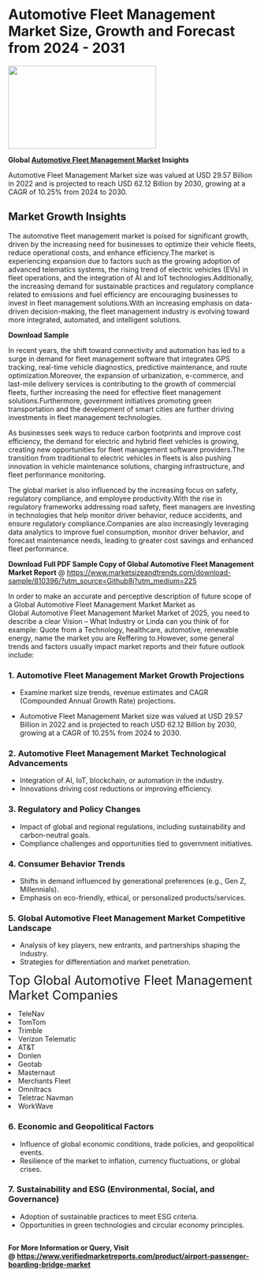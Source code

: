 <H1>Automotive Fleet Management Market Size, Growth and Forecast from 2024 - 2031</H1><img class="aligncenter size-medium wp-image-584254" src="https://thirdeyenews.in/wp-content/uploads/2024/09/Global-Market-Research-300x168.jpeg" alt="" width="300" height="168" /><p><strong>Global&nbsp;<a href="https://www.marketsizeandtrends.com/download-sample/810396/?utm_source=Github8j?utm_medium=225">Automotive Fleet Management Market</a> Insights</strong></p><p>Automotive Fleet Management Market size was valued at USD 29.57 Billion in 2022 and is projected to reach USD 62.12 Billion by 2030, growing at a CAGR of 10.25% from 2024 to 2030.</p><p><h2>Market Growth Insights</h2> <p>The automotive fleet management market is poised for significant growth, driven by the increasing need for businesses to optimize their vehicle fleets, reduce operational costs, and enhance efficiency.The market is experiencing expansion due to factors such as the growing adoption of advanced telematics systems, the rising trend of electric vehicles (EVs) in fleet operations, and the integration of AI and IoT technologies.Additionally, the increasing demand for sustainable practices and regulatory compliance related to emissions and fuel efficiency are encouraging businesses to invest in fleet management solutions.With an increasing emphasis on data-driven decision-making, the fleet management industry is evolving toward more integrated, automated, and intelligent solutions.</p> <p><strong>Download Sample</strong></p> <p>In recent years, the shift toward connectivity and automation has led to a surge in demand for fleet management software that integrates GPS tracking, real-time vehicle diagnostics, predictive maintenance, and route optimization.Moreover, the expansion of urbanization, e-commerce, and last-mile delivery services is contributing to the growth of commercial fleets, further increasing the need for effective fleet management solutions.Furthermore, government initiatives promoting green transportation and the development of smart cities are further driving investments in fleet management technologies.</p> <p>As businesses seek ways to reduce carbon footprints and improve cost efficiency, the demand for electric and hybrid fleet vehicles is growing, creating new opportunities for fleet management software providers.The transition from traditional to electric vehicles in fleets is also pushing innovation in vehicle maintenance solutions, charging infrastructure, and fleet performance monitoring.</p> <p>The global market is also influenced by the increasing focus on safety, regulatory compliance, and employee productivity.With the rise in regulatory frameworks addressing road safety, fleet managers are investing in technologies that help monitor driver behavior, reduce accidents, and ensure regulatory compliance.Companies are also increasingly leveraging data analytics to improve fuel consumption, monitor driver behavior, and forecast maintenance needs, leading to greater cost savings and enhanced fleet performance.</p> <p><span class=""><strong>Download Full PDF Sample Copy of Global Automotive Fleet Management Market Report</strong> @ <a href="https://www.marketsizeandtrends.com/download-sample/810396/?utm_source=Github8j?utm_medium=225" target="_blank">https://www.marketsizeandtrends.com/download-sample/810396/?utm_source=Github8j?utm_medium=225</a></span></p><p>In order to make an accurate and perceptive description of future scope of a Global&nbsp;Automotive Fleet Management Market Market as Global&nbsp;Automotive Fleet Management Market Market of 2025, you need to describe a clear Vision &ndash; What Industry or Linda can you think of for example: Quote from a Technology, healthcare, automotive, renewable energy, name the market you are Reffering to.However, some general trends and factors usually impact market reports and their future outlook include:</p><h3>1.&nbsp;<strong>Automotive Fleet Management Market Growth Projections</strong></h3><ul><li>Examine market size trends, revenue estimates and CAGR (Compounded Annual Growth Rate) projections.</li><li><p>Automotive Fleet Management Market size was valued at USD 29.57 Billion in 2022 and is projected to reach USD 62.12 Billion by 2030, growing at a CAGR of 10.25% from 2024 to 2030.</p></li></ul><h3>2.&nbsp;<strong>Automotive Fleet Management Market Technological Advancements</strong></h3><ul><li>Integration of AI, IoT, blockchain, or automation in the industry.</li><li>Innovations driving cost reductions or improving efficiency.</li></ul><h3>3.&nbsp;<strong>Regulatory and Policy Changes</strong></h3><ul><li>Impact of global and regional regulations, including sustainability and carbon-neutral goals.</li><li>Compliance challenges and opportunities tied to government initiatives.</li></ul><h3>4.&nbsp;<strong>Consumer Behavior Trends</strong></h3><ul><li>Shifts in demand influenced by generational preferences (e.g., Gen Z, Millennials).</li><li>Emphasis on eco-friendly, ethical, or personalized products/services.</li></ul><h3>5.&nbsp;<strong>Global Automotive Fleet Management Market Competitive Landscape</strong></h3><ul><li>Analysis of key players, new entrants, and partnerships shaping the industry.</li><li>Strategies for differentiation and market penetration.</li></ul><p data-pm-slice="1 1 []"><span style="color: inherit; font-family: inherit; font-size: 25px;">Top Global Automotive Fleet Management Market Companies</span></p><div class="" data-test-id=""><p><li>TeleNav</li><li> TomTom</li><li> Trimble</li><li> Verizon Telematic</li><li> AT&T</li><li> Donlen</li><li> Geotab</li><li> Masternaut</li><li> Merchants Fleet</li><li> Omnitracs</li><li> Teletrac Navman</li><li> WorkWave</li></p></div><h3>6.&nbsp;<strong>Economic and Geopolitical Factors</strong></h3><ul><li>Influence of global economic conditions, trade policies, and geopolitical events.</li><li>Resilience of the market to inflation, currency fluctuations, or global crises.</li></ul><h3>7.&nbsp;<strong>Sustainability and ESG (Environmental, Social, and Governance)</strong></h3><ul><li>Adoption of sustainable practices to meet ESG criteria.</li><li>Opportunities in green technologies and circular economy principles.</li></ul><h2><strong style="font-size: 14px;">For More Information or Query, Visit @&nbsp;</strong><a style="background-color: #ffffff; font-size: 14px;" href="https://www.marketsizeandtrends.com/report/automotive-fleet-management-market/" target="_blank">https://www.verifiedmarketreports.com/product/airport-passenger-boarding-bridge-market</a></h2>